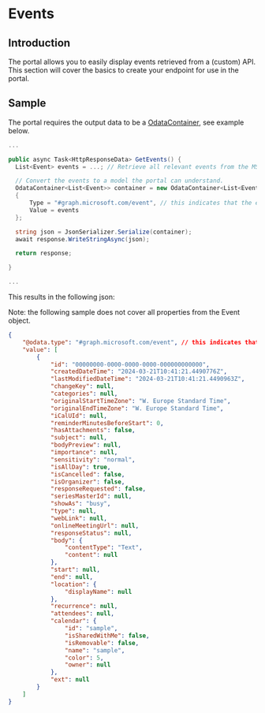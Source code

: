 # Events

## Introduction
The portal allows you to easily display events retrieved from a (custom) API. This section will cover the basics to create your endpoint for use in the portal.

## Sample
The portal requires the output data to be a [OdataContainer](https://github.com/synigopulse/oneapi/blob/main/Synigo.OneApi.Model/OdataContainer.cs), see example below.

```csharp
...

public async Task<HttpResponseData> GetEvents() {
  List<Event> events = ...; // Retrieve all relevant events from the MS Graph

  // Convert the events to a model the portal can understand.
  OdataContainer<List<Event>> container = new OdataContainer<List<Event>>
  {
      Type = "#graph.microsoft.com/event", // this indicates that the events are MS Graph events
      Value = events
  };

  string json = JsonSerializer.Serialize(container);
  await response.WriteStringAsync(json);

  return response;

}

...
```

This results in the following json:

Note: the following sample does not cover all properties from the Event object.

```json
{
	"@odata.type": "#graph.microsoft.com/event", // this indicates that the events are MS Graph events
	"value": [
		{
			"id": "00000000-0000-0000-0000-000000000000",
			"createdDateTime": "2024-03-21T10:41:21.4490776Z",
			"lastModifiedDateTime": "2024-03-21T10:41:21.4490963Z",
			"changeKey": null,
			"categories": null,
			"originalStartTimeZone": "W. Europe Standard Time",
			"originalEndTimeZone": "W. Europe Standard Time",
			"iCalUId": null,
			"reminderMinutesBeforeStart": 0,
			"hasAttachments": false,
			"subject": null,
			"bodyPreview": null,
			"importance": null,
			"sensitivity": "normal",
			"isAllDay": true,
			"isCancelled": false,
			"isOrganizer": false,
			"responseRequested": false,
			"seriesMasterId": null,
			"showAs": "busy",
			"type": null,
			"webLink": null,
			"onlineMeetingUrl": null,
			"responseStatus": null,
			"body": {
				"contentType": "Text",
				"content": null
			},
			"start": null,
			"end": null,
			"location": {
				"displayName": null
			},
			"recurrence": null,
			"attendees": null,
			"calendar": {
				"id": "sample",
				"isSharedWithMe": false,
				"isRemovable": false,
				"name": "sample",
				"color": 5,
				"owner": null
			},
			"ext": null
		}
	]
}
```
